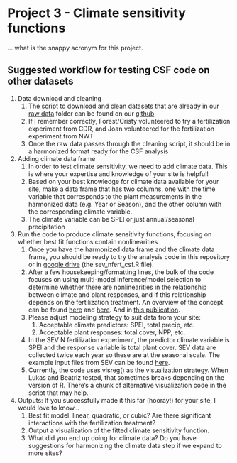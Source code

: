 # Project 3 - Climate sensitivity functions
... what is the snappy acronym for this project. 

## Suggested workflow for testing CSF code on other datasets

1. Data download and cleaning
	1. The script to download and clean datasets that are already in our [raw data](https://drive.google.com/drive/folders/1I_RFbh_YkkYHapP7H0J3gXXkUf6-nmqL) folder can be found on our [github](https://github.com/lter/lterwg-transitions)
	2. If I remember correctly, Forest/Cristy volunteered to try a fertilization experiment from CDR, and Joan volunteered for the fertilization experiment from NWT
	3. Once the raw data passes through the cleaning script, it should be in a harmonized format ready for the CSF analysis
2. Adding climate data frame
	1. In order to test climate sensitivity, we need to add climate data. This is where your expertise and knowledge of your site is helpful!
	2. Based on your best knowledge for climate data available for your site, make a data frame that has two columns, one with the time variable that corresponds to the plant measurements in the harmonized data (e.g. Year or Season), and the other column with the corresponding climate variable.
	3. The climate variable can be SPEI or just annual/seasonal precipitation
3. Run the code to produce climate sensitivity functions, focusing on whether best fit functions contain nonlinearities
	1. Once you have the harmonized data frame and the climate data frame, you should be ready to try the analysis code in this repository or in [google drive](https://drive.google.com/drive/folders/1xkxWpWA9NEeEoUmZfkRMsS9s7zodo7xU) (the sev_nfert_csf.R file).
	2. After a few housekeeping/formatting lines, the bulk of the code focuses on using multi-model inference/model selection to determine whether there are nonlinearities in the relationship between climate and plant responses, and if this relationship depends on the fertilization treatment. An overview of the concept can be found [here](https://docs.google.com/presentation/d/1-iBTZRcyEPnQHSTVroXuyDqe5uCFJc-B/edit#slide=id.p2) and [here](https://docs.google.com/presentation/d/1sXETVr4Y3SNf9QIf_6yzv7fK70Q4oousnWkJ2L-gYLo/edit#slide=id.g1071594a51d_0_50). And in [this publication](https://esajournals.onlinelibrary.wiley.com/doi/full/10.1002/ecy.2136).
	3. Please adjust modeling strategy to suit data from your site:
		1. Acceptable climate predictors: SPEI, total precip, etc.
		2. Acceptable plant responses: total cover, NPP, etc.
	4. In the SEV N fertilization experiment, the predictor climate variable is SPEI and the response variable is total plant cover. SEV data are collected twice each year so these are at the seasonal scale. The example input files from SEV can be found [here](https://drive.google.com/drive/folders/1xkxWpWA9NEeEoUmZfkRMsS9s7zodo7xU). 
	5. Currently, the code uses visreg() as the visualization strategy. When Lukas and Beatriz tested, that sometimes breaks depending on the version of R. There’s a chunk of alternative visualization code in the script that may help.
4. Outputs: If you successfully made it this far (hooray!) for your site, I would love to know…
	1. Best fit model: linear, quadratic, or cubic? Are there significant interactions with the fertilization treatment?
	2. Output a visualization of the fitted climate sensitivity function.
	3. What did you end up doing for climate data? Do you have suggestions for harmonizing the climate data step if we expand to more sites?
					






